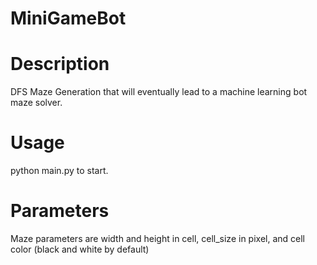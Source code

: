 # MiniGameBot

# Description
DFS Maze Generation that will eventually lead to a machine learning bot maze solver.

# Usage
python main.py to start.

# Parameters
Maze parameters are width and height in cell, cell_size in pixel, and cell color (black and white by default)
